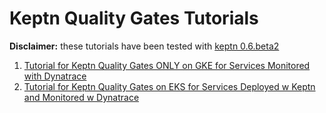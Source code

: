 # Keptn Quality Gates Tutorials

**Disclaimer:** these tutorials have been tested with [keptn 0.6.beta2](https://keptn.sh/docs/0.6.0/)

1. [Tutorial for Keptn Quality Gates ONLY on GKE for Services Monitored with Dynatrace](./sample/README.md)
2. [Tutorial for Keptn Quality Gates on EKS for Services Deployed w Keptn and Monitored w Dynatrace](./simpleservice/README.md)